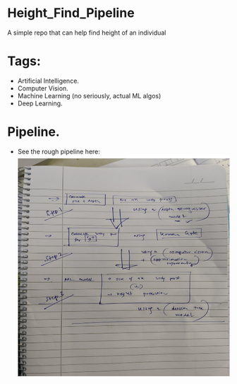 # Height_Find_Pipeline
A simple repo that can help find height of an individual

# Tags:
- Artificial Intelligence.
- Computer Vision.
- Machine Learning (no seriously, actual ML algos)
- Deep Learning.

# Pipeline.

- See the rough pipeline here:
<img src="process_0.jpg" height="500" width="500"></img>
